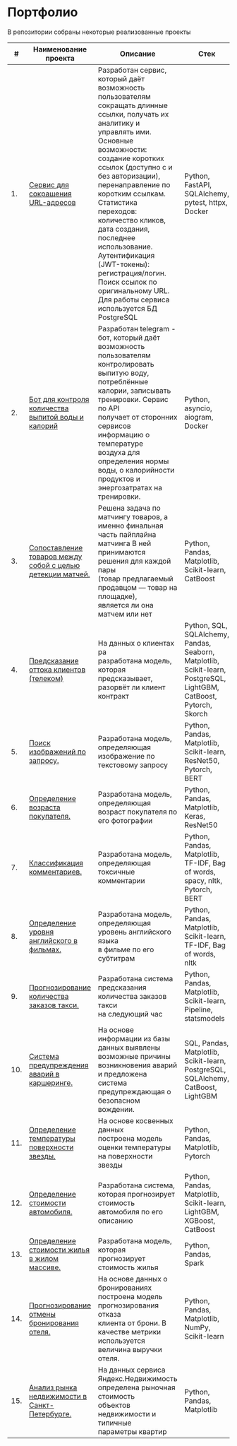 # Портфолио

В репозитории собраны некоторые реализованные проекты

| #    | Наименование проекта                | Описание                                                     | Стек                                                         |
| ---- | ------------------------------------------------------------ | ------------------------------------------------------------ | ------------------------------------------------------------ |
| 1. | [Сервис для сокращения URL-адресов](https://github.com/Dimentel/url-shortener) | Разработан сервис, который даёт возможность пользователям <br/> сокращать длинные ссылки, получать их аналитику и <br/> управлять ими. Основные возможности: создание коротких <br/> ссылок (доступно с и без авторизации), перенаправление по <br/> коротким ссылкам. Статистика переходов: количество кликов, <br/>  дата создания, последнее использование. Аутентификация (JWT-токены): <br/> регистрация/логин. Поиск ссылок по оригинальному URL. <br/> Для работы сервиса используется БД PostgreSQL | Python, FastAPI, SQLAlchemy, pytest, httpx, Docker |
| 2. | [Бот для контроля количества выпитой воды и калорий](https://github.com/Dimentel/health_tracker) | Разработан telegram - бот, который даёт возможность <br/> пользователям контролировать выпитую воду, потреблённые <br/> калории, записывать тренировки. Сервис по API <br/> получает от сторонних сервисов информацию о температуре <br/> воздуха для определения нормы воды, о калорийности продуктов и <br/> энергозатратах на тренировки. | Python, asyncio, aiogram, Docker |
| 3. | [Сопоставление товаров между собой с целью детекции матчей.](https://github.com/Dimentel/portfolio/tree/main/offer_goods_matching) | Решена задача по матчингу товаров, а именно финальная <br/> часть пайплайна матчинга В ней принимаются решения для каждой пары <br/> (товар предлагаемый продавцом — товар на площадке), <br/> является ли она матчем или нет | Python, Pandas, Matplotlib, Scikit-learn, CatBoost |
| 4.  | [Предсказание оттока клиентов (телеком)](https://github.com/Dimentel/portfolio/tree/main/churn_prediction_telecom) | На данных о клиентах ра<br/> разработана модель, которая <br/> предсказывает, разорвёт ли клиент <br/> контракт | Python, SQL, SQLAlchemy, Pandas, Seaborn, Matplotlib, Scikit-learn, PostgreSQL, LightGBM, CatBoost, Pytorch, Skorch    |
| 5.  | [Поиск изображений по запросу.](https://github.com/Dimentel/portfolio/tree/main/image_from_query) | Разработана модель, определяющая <br/> изображение по текстовому запросу | Python, Pandas, Matplotlib, Scikit-learn, ResNet50, Pytorch, BERT |
| 6.  | [Определение возраста покупателя.](https://github.com/Dimentel/portfolio/tree/main/age_prediction) | Разработана модель, определяющая <br/> возраст покупателя по его фотографии | Python, Pandas, Matplotlib, Keras, ResNet50 |
| 7.  | [Классификация комментариев.](https://github.com/Dimentel/portfolio/tree/main/comments_classifier) | Разработана модель, определяющая <br/> токсичные комментарии | Python, Pandas, Matplotlib, TF-IDF, Bag of words, spacy, nltk, Pytorch, BERT |
| 8.  | [Определение уровня английского в фильмах.](https://github.com/Dimentel/portfolio/tree/main/english_movies) | Разработана модель, определяющая <br/> уровень английского языка <br/> в фильме по его субтитрам | Python, Pandas, Matplotlib, Scikit-learn, TF-IDF, Bag of words, nltk |
| 9.  | [Прогнозирование количества заказов такси.](https://github.com/Dimentel/portfolio/tree/main/taxi_orders) | Разработана система предсказания <br/> количества заказов такси <br/> на следующий час | Python, Pandas, Matplotlib, Scikit-learn, Pipeline, statsmodels |
| 10.  | [Система предупреждения аварий в каршеринге.](https://github.com/Dimentel/portfolio/tree/main/crash_prediction) | На основе информации из базы <br/> данных выявлены возможные причины <br/> возникновения аварий и предложена система <br/> предупреждающая о безопасном вождении. | SQL, Pandas, Matplotlib, Scikit-learn, PostgreSQL, SQLAlchemy, CatBoost, LightGBM |
| 11.  | [Определение температуры поверхности звезды.](https://github.com/Dimentel/portfolio/tree/main/star_temperature) | На основе косвенных данных <br/> построена модель оценки температуры <br/> на поверхности звезды | Python, Pandas, Matplotlib, Pytorch |
| 12.  | [Определение стоимости автомобиля.](https://github.com/Dimentel/portfolio/tree/main/car_price) | Разработана система, которая прогнозирует стоимость автомобиля по его описанию | Python, Pandas, Matplotlib, Scikit-learn, LightGBM, XGBoost, CatBoost |
| 13. | [Определение стоимости жилья в жилом массиве.](https://github.com/Dimentel/portfolio/tree/main/house_price) | Разработана модель, которая <br/> прогнозирует стоимость жилья | Python, Pandas, Spark |
| 14. | [Прогнозирование отмены бронирования отеля.](https://github.com/Dimentel/portfolio/tree/main/cancellation_reservation_prediction) | На основе данных о бронированиях <br/> построена модель прогнозирования отказа <br/> клиента от брони. В качестве метрики <br/> используется величина выручки отеля. | Python, Pandas, Matplotlib, NumPy, Scikit-learn |
| 15. | [Анализ рынка недвижимости в Санкт-Петербурге.](https://github.com/Dimentel/portfolio/tree/main/real_estate_ads) | На данных сервиса Яндекс.Недвижимость <br/> определена рыночная стоимость <br/> объектов недвижимости и типичные <br/> параметры квартир | Python, Pandas, Matplotlib |
